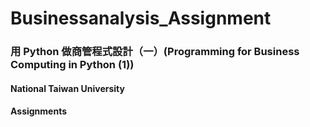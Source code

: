 # Businessanalysis_Assignment
### 用 Python 做商管程式設計（一）(Programming for Business Computing in Python (1))
#### National Taiwan University
#### Assignments
